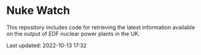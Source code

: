 # Nuke Watch

This repository includes code for retrieving the latest information available on the output of EDF nuclear power plants in the UK.

Last updated: 2022-10-13 17:32